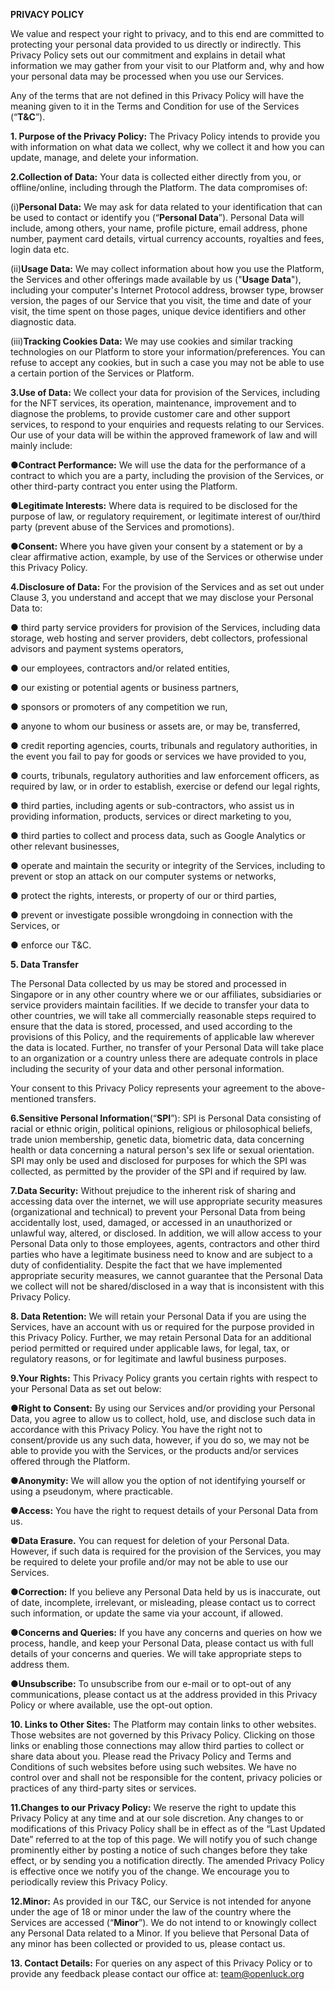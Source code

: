 
**PRIVACY POLICY**


We value and respect your right to privacy, and to this end are committed to protecting your personal data provided to us directly or indirectly. This Privacy Policy sets out our commitment and explains in detail what information we may gather from your visit to our Platform and, why and how your personal data may be processed when you use our Services. 

Any of the terms that are not defined in this Privacy Policy will have the meaning given to it in the Terms and Condition for use of the Services (“**T&C**”). 


**1. Purpose of the Privacy Policy:** The Privacy Policy intends to provide you with information on what data we collect, why we collect it and how you can update, manage, and delete your information. 


**2.Collection of Data:** Your data is collected either directly from you, or offline/online, including through the Platform. The data compromises of: 


(i)**Personal Data:** We may ask for data related to your identification that can be used to contact or identify you (“**Personal Data**”). Personal Data will include, among others, your name, profile picture, email address, phone number, payment card details, virtual currency accounts, royalties and fees, login data etc. 


(ii)**Usage Data:** We may collect information about how you use the Platform, the Services and other offerings made available by us ("**Usage Data**"), including your computer's Internet Protocol address, browser type, browser version, the pages of our Service that you visit, the time and date of your visit, the time spent on those pages, unique device identifiers and other diagnostic data. 


(iii)**Tracking Cookies Data:** We may use cookies and similar tracking technologies on our Platform to store your information/preferences. You can refuse to accept any cookies, but in such a case you may not be able to use a certain portion of the Services or Platform. 


**3.Use of Data:** We collect your data for provision of the Services, including for the NFT services, its operation, maintenance, improvement and to diagnose the problems, to provide customer care and other support services, to respond to your enquiries and requests relating to our Services. Our use of your data will be within the approved framework of law and will mainly include: 


●**Contract Performance:** We will use the data for the performance of a contract to which you are a party, including the provision of the Services, or other third-party contract you enter using the Platform. 


●**Legitimate Interests:** Where data is required to be disclosed for the purpose of law, or regulatory requirement, or legitimate interest of our/third party (prevent abuse of the Services and promotions). 


●**Consent:** Where you have given your consent by a statement or by a clear affirmative action, example, by use of the Services or otherwise under this Privacy Policy. 


**4.Disclosure of Data:** For the provision of the Services and as set out under Clause 3, you understand and accept that we may disclose your Personal Data to:


● third party service providers for provision of the Services, including data storage, web hosting and server providers, debt collectors, professional advisors and payment systems operators, 


● our employees, contractors and/or related entities, 


● our existing or potential agents or business partners, 


● sponsors or promoters of any competition we run, 


● anyone to whom our business or assets are, or may be, transferred, 


● credit reporting agencies, courts, tribunals and regulatory authorities, in the event you fail to pay for goods or services we have provided to you, 


● courts, tribunals, regulatory authorities and law enforcement officers, as required by law, or in order to establish, exercise or defend our legal rights, 


● third parties, including agents or sub-contractors, who assist us in providing information, products, services or direct marketing to you, 


● third parties to collect and process data, such as Google Analytics or other relevant businesses, 


● operate and maintain the security or integrity of the Services, including to prevent or stop an attack on our computer systems or networks, 


● protect the rights, interests, or property of our or third parties, 


● prevent or investigate possible wrongdoing in connection with the Services, or


● enforce our T&C. 


**5. Data Transfer**


The Personal Data collected by us may be stored and processed in Singapore or in any other country where we or our affiliates, subsidiaries or service providers maintain facilities. If we decide to transfer your data to other countries, we will take all commercially reasonable steps required to ensure that the data is stored, processed, and used according to the provisions of this Policy, and the requirements of applicable law wherever the data is located. Further, no transfer of your Personal Data will take place to an organization or a country unless there are adequate controls in place including the security of your data and other personal information. 


Your consent to this Privacy Policy represents your agreement to the above-mentioned transfers. 


**6.Sensitive Personal Information**(“**SPI**”): SPI is Personal Data consisting of racial or ethnic origin, political opinions, religious or philosophical beliefs, trade union membership, genetic data, biometric data, data concerning health or data concerning a natural person's sex life or sexual orientation. SPI may only be used and disclosed for purposes for which the SPI was collected, as permitted by the provider of the SPI and if required by law. 


**7.Data Security:** Without prejudice to the inherent risk of sharing and accessing data over the internet, we will use appropriate security measures (organizational and technical) to prevent your Personal Data from being accidentally lost, used, damaged, or accessed in an unauthorized or unlawful way, altered, or disclosed. In addition, we will allow access to your Personal Data only to those employees, agents, contractors and other third parties who have a legitimate business need to know and are subject to a duty of confidentiality. Despite the fact that we have implemented appropriate security measures, we cannot guarantee that the Personal Data we collect will not be shared/disclosed in a way that is inconsistent with this Privacy Policy.


**8. Data Retention:** We will retain your Personal Data if you are using the Services, have an account with us or required for the purpose provided in this Privacy Policy. Further, we may retain Personal Data for an additional period permitted or required under applicable laws, for legal, tax, or regulatory reasons, or for legitimate and lawful business purposes. 


**9.Your Rights:** This Privacy Policy grants you certain rights with respect to your Personal Data as set out below: 


●**Right to Consent:** By using our Services and/or providing your Personal Data, you agree to allow us to collect, hold, use, and disclose such data in accordance with this Privacy Policy. You have the right not to consent/provide us any such data, however, if you do so, we may not be able to provide you with the Services, or the products and/or services offered through the Platform. 


●**Anonymity:** We will allow you the option of not identifying yourself or using a pseudonym, where practicable. 


●**Access:** You have the right to request details of your Personal Data from us.


●**Data Erasure.** You can request for deletion of your Personal Data. However, if such data is required for the provision of the Services, you may be required to delete your profile and/or may not be able to use our Services. 


●**Correction:** If you believe any Personal Data held by us is inaccurate, out of date, incomplete, irrelevant, or misleading, please contact us to correct such information, or update the same via your account, if allowed. 


●**Concerns and Queries:** If you have any concerns and queries on how we process, handle, and keep your Personal Data, please contact us with full details of your concerns and queries. We will take appropriate steps to address them. 


●**Unsubscribe:** To unsubscribe from our e-mail or to opt-out of any communications, please contact us at the address provided in this Privacy Policy or where available, use the opt-out option. 


**10. Links to Other Sites:** The Platform may contain links to other websites. Those websites are not governed by this Privacy Policy. Clicking on those links or enabling those connections may allow third parties to collect or share data about you. Please read the Privacy Policy and Terms and Conditions of such websites before using such websites. We have no control over and shall not be responsible for the content, privacy policies or practices of any third-party sites or services. 


**11.Changes to our Privacy Policy:** We reserve the right to update this Privacy Policy at any time and at our sole discretion. Any changes to or modifications of this Privacy Policy shall be in effect as of the “Last Updated Date” referred to at the top of this page. We will notify you of such change prominently either by posting a notice of such changes before they take effect, or by sending you a notification directly. The amended Privacy Policy is effective once we notify you of the change. We encourage you to periodically review this Privacy Policy. 


**12.Minor:** As provided in our T&C, our Service is not intended for anyone under the age of 18 or minor under the law of the country where the Services are accessed (“**Minor**”). We do not intend to or knowingly collect any Personal Data related to a Minor. If you believe that Personal Data of any minor has been collected or provided to us, please contact us. 


**13. Contact Details:** For queries on any aspect of this Privacy Policy or to provide any feedback please contact our office at: team@openluck.org
